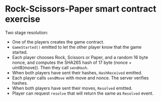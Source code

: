 # Rock-Scissors-Paper smart contract exercise

Two stage resolution:

* One of the players creates the game contract.
* `GameStarted()` emitted to let the other player know that the game started.
* Each player chooses Rock, Scissors or Paper, and a random 16 byte nonce,
and computes the SHA265 hash of 17 byte (nonce + uint8(move)).
Then they call `sendHash`.
* When both players have sent their hashes, `HashReceived` emitted.
* Each player calls `sendMove` with move and nonce. The server verifies hashes.
* When both players have sent their moves, `Resolved` emitted.
* Player can request `resolve` that will return the same as `Resolved` event.
